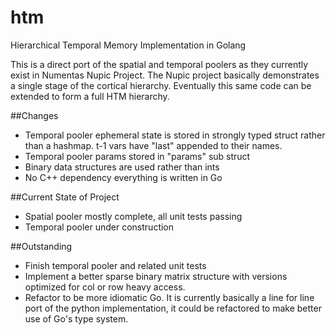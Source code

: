 htm
===

Hierarchical Temporal Memory Implementation in Golang

This is a direct port of the spatial and temporal poolers as they currently exist in Numentas Nupic Project. The Nupic project basically demonstrates a single stage of the cortical hierarchy. Eventually this same code can be extended to form a full HTM hierarchy.

##Changes
 * Temporal pooler ephemeral state is stored in strongly typed struct rather than a hashmap. t-1 vars have "last" appended to their names.
 * Temporal pooler params stored in "params" sub struct
 * Binary data structures are used rather than ints
 * No C++ dependency everything is written in Go

##Current State of Project
 * Spatial pooler mostly complete, all unit tests passing
 * Temporal pooler under construction

##Outstanding
 * Finish temporal pooler and related unit tests
 * Implement a better sparse binary matrix structure with versions optimized for col or row heavy access.
 * Refactor to be more idiomatic Go. It is currently basically a line for line port of the python implementation, it could be refactored to make better use of Go's type system.
